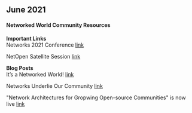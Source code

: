 ## June 2021

#### Networked World Community Resources

__Important Links__   
Networks 2021 Conference  [link](https://networks2021.net/)   

NetOpen Satellite Session  [link](https://interactiondatalab.com/netopen21/)     

__Blog Posts__   
It’s a Networked World!  [link](http://publish.illinois.edu/bradly-alicea/2021/06/11/its-a-networked-world/)

Networks Underlie Our Community  [link](http://publish.illinois.edu/bradly-alicea/2021/06/23/networks-underlie-our-community/)

"Network Architectures for Gropwing Open-source Communities" is now live [link](http://publish.illinois.edu/bradly-alicea/2021/06/29/network-architectures-talk-now-live/)

